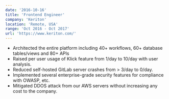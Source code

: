 ```yaml
---
date: '2016-10-16'
title: 'Frontend Engineer'
company: 'Keriton'
location: 'Remote, USA'
range: 'Oct 2016 - Oct 2017'
url: 'https://www.keriton.com/'
---
```


- Architected the entire platform including 40+ workflows, 60+ database tables/views and 80+ APIs
- Raised per user usage of Klick feature from 1/day to 10/day with user analysis.
- Reduced self-hosted GitLab server crashes from > 3/day to 0/day.
- Implemented several enterprise-grade security features for compliance with OWASP, etc.
- Mitigated DDOS attack from our AWS servers without increasing any cost to the company.
